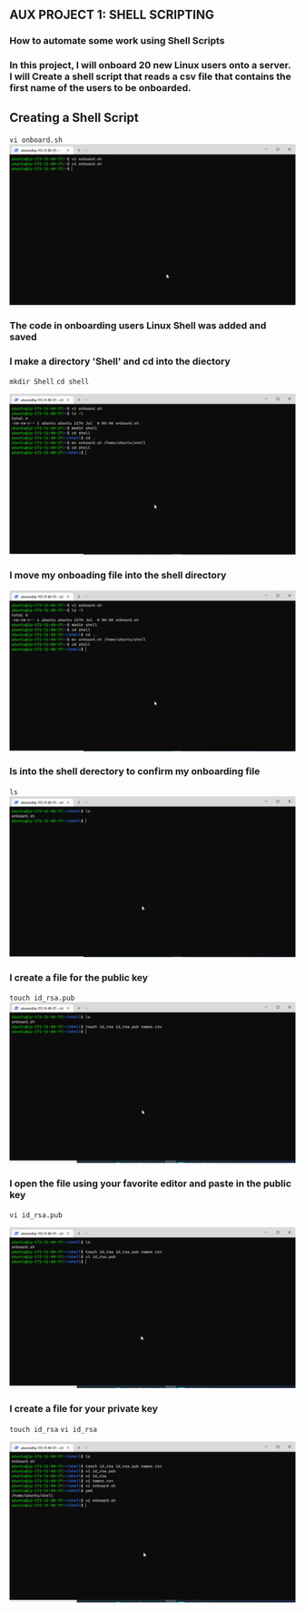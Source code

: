 ## AUX PROJECT 1: SHELL SCRIPTING
### How to automate some work using Shell Scripts
### In this project, I will onboard 20 new Linux users onto a server. I will Create a shell script that reads a csv file that contains the first name of the users to be onboarded. 

## Creating a Shell Script

`vi onboard.sh`
![Shell Script](images/shellscript.png)

### The code in onboarding users Linux Shell was added and saved

### I make a directory 'Shell' and cd into the diectory

`mkdir Shell`
`cd shell`

![Make Dir](images/makedir.png)

### I move my onboading file into the shell directory

![Move](images/move.png)

### ls into the shell derectory to confirm my onboarding file

`ls`
![LS](images/lstoshell.png)

### I create a file for the public key 

`touch id_rsa.pub`
![touch](images/pub.png)

### I open the file using your favorite editor and paste in the public key

`vi id_rsa.pub`

![edit](images/editpubkey.png)

### I create a file for your private key

`touch id_rsa`
`vi id_rsa`

![rsa](images/rsa.png)










